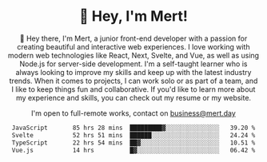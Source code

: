 <div align="center">
  <h1 align="center">👋 Hey, I'm Mert! </h1>
<p>
 🎉 Hey there, I'm Mert, a junior front-end developer with a passion for creating beautiful and interactive web experiences. I love working with modern web technologies like React, Next, Svelte, and Vue, as well as using Node.js for server-side development. I'm a self-taught learner who is always looking to improve my skills and keep up with the latest industry trends. When it comes to projects, I can work solo or as part of a team, and I like to keep things fun and collaborative. If you'd like to learn more about my experience and skills, you can check out my resume or my website.
</p>

  I'm open to full-remote works, contact on [business@mert.day](mailto:business@mert.day) 
  
<!--START_SECTION:waka-->

```txt
JavaScript       85 hrs 28 mins  █████████▓░░░░░░░░░░░░░░░   39.20 %
Svelte           52 hrs 51 mins  ██████░░░░░░░░░░░░░░░░░░░   24.24 %
TypeScript       22 hrs 54 mins  ██▓░░░░░░░░░░░░░░░░░░░░░░   10.51 %
Vue.js           14 hrs          █▓░░░░░░░░░░░░░░░░░░░░░░░   06.42 %
```

<!--END_SECTION:waka-->

